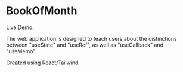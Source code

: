 # BookOfMonth
 
Live Demo: 

The web application is designed to teach users about the distinctions between "useState" and "useRef", as well as "useCallback" and "useMemo".

Created using React/Tailwind.
